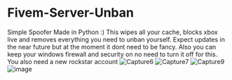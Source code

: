 # Fivem-Server-Unban
Simple Spoofer Made in Python :) This wipes all your cache, blocks xbox live and removes everything you need to unban yourself.
Expect updates in the near future but at the moment it dont need to be fancy.
Also you can keep your windows firewall and security on no need to turn it off for this.
You also need a new rockstar account
![Capture6](https://user-images.githubusercontent.com/116701630/198008426-7554b62d-4a48-4b52-b1d5-f9df9dc87098.PNG)
![Capture7](https://user-images.githubusercontent.com/116701630/198008624-afdac408-90d5-4adf-875a-32ea19bd2d1e.PNG)
![Capture9](https://user-images.githubusercontent.com/116701630/198008820-62554607-3c06-4966-80cc-f38444b6fa97.PNG)
![image](https://user-images.githubusercontent.com/116701630/198017419-66544290-9b1d-4266-84eb-68040b90f88a.png)
